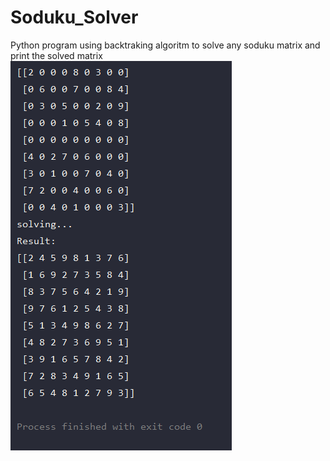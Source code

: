 # Soduku_Solver

Python program using backtraking algoritm to solve any soduku matrix and print the solved matrix
![](img.PNG)
